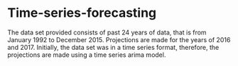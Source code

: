 # Time-series-forecasting
The data set provided consists of past 24 years of data, that is from January 1992 to December 2015.
Projections are made for the years of 2016 and 2017.
Initially, the data set was in a time series format, therefore, the projections are made using a time series arima model. 
